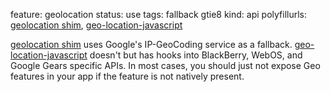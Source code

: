 feature: geolocation
status: use
tags: fallback gtie8
kind: api 
polyfillurls: [geolocation shim](https://gist.github.com/366184), [geo-location-javascript](http://code.google.com/p/geo-location-javascript/)

[geolocation shim](https://gist.github.com/366184) uses Google's IP-GeoCoding service as a fallback. [geo-location-javascript](http://code.google.com/p/geo-location-javascript/) doesn't but has hooks into BlackBerry, WebOS, and Google Gears specific APIs. In most cases, you should just not expose Geo features in your app if the feature is not natively present.